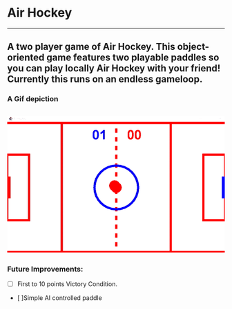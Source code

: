 # Air Hockey
---
A two player game of Air Hockey. This object-oriented game features two playable paddles so you can play locally Air Hockey with your friend!
Currently this runs on an endless gameloop. 
---
### A Gif depiction
![Air Hockey GIF](https://github.com/Jacob-Lillywhite/AirHockey/blob/master/Screenshots/AirHockey.gif)
---
### Future Improvements: 
- [ ] First to 10 points Victory Condition.
- [ ]Simple AI controlled paddle
